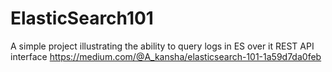 # ElasticSearch101
A simple project illustrating the ability to query logs in ES over it REST API interface
https://medium.com/@A_kansha/elasticsearch-101-1a59d7da0feb
